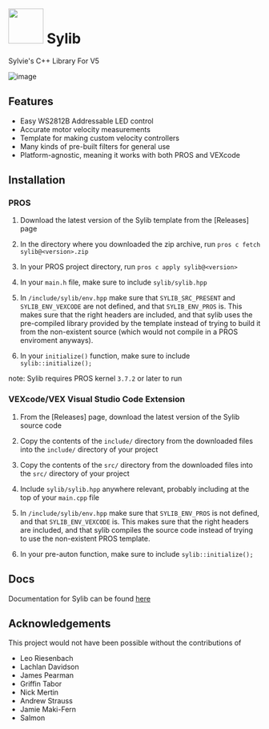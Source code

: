 
# <img src="https://user-images.githubusercontent.com/54775775/196320183-4a1c638d-7d49-4359-8934-6df999b3f63e.png" width="70" /> Sylib

Sylvie's C++ Library For V5

![image](https://user-images.githubusercontent.com/54775775/196351036-5dd36faf-fd10-4e11-92d5-7a2eeff876a7.png)


## Features

- Easy WS2812B Addressable LED control
- Accurate motor velocity measurements
- Template for making custom velocity controllers
- Many kinds of pre-built filters for general use
- Platform-agnostic, meaning it works with both PROS and VEXcode


## Installation

### PROS

1) Download the latest version of the Sylib template from the [Releases] page

2) In the directory where you downloaded the zip archive, run `pros c fetch sylib@<version>.zip`

3) In your PROS project directory, run `pros c apply sylib@<version>`

4) In your `main.h` file, make sure to include `sylib/sylib.hpp`

5) In `/include/sylib/env.hpp` make sure that `SYLIB_SRC_PRESENT` and `SYLIB_ENV_VEXCODE` are not defined, and that
`SYLIB_ENV_PROS` is. This makes sure that the right headers are included, and that sylib uses the pre-compiled library
provided by the template instead of trying to build it from the non-existent source (which would not compile in a PROS enviroment anyways).

6) In your `initialize()` function, make sure to include `sylib::initialize();`

note: Sylib requires PROS kernel `3.7.2` or later to run


### VEXcode/VEX Visual Studio Code Extension

1) From the [Releases] page, download the latest version of the Sylib source code 

2) Copy the contents of the `include/` directory from the downloaded files into the `include/` directory of your project

3) Copy the contents of the `src/` directory from the downloaded files into the `src/` directory of your project

4) Include `sylib/sylib.hpp` anywhere relevant, probably including at the top of your `main.cpp` file

5) In `/include/sylib/env.hpp` make sure that `SYLIB_ENV_PROS` is not defined, and that
`SYLIB_ENV_VEXCODE` is. This makes sure that the right headers are included, and that sylib compiles
the source code instead of trying to use the non-existent PROS template.

6) In your pre-auton function, make sure to include `sylib::initialize();`

## Docs

Documentation for Sylib can be found [here](https://sylvie.fyi/sylib/docs)

## Acknowledgements

This project would not have been possible without the contributions of

- Leo Riesenbach
- Lachlan Davidson
- James Pearman
- Griffin Tabor
- Nick Mertin
- Andrew Strauss
- Jamie Maki-Fern
- Salmon

